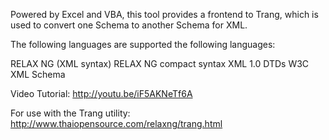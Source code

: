Powered by Excel and VBA, this tool provides a frontend to Trang, which is used to convert one Schema to another Schema for XML.



The following languages are supported the following languages:

RELAX NG (XML syntax)
RELAX NG compact syntax
XML 1.0 DTDs
W3C XML Schema

Video Tutorial: http://youtu.be/iF5AKNeTf6A

For use with the Trang utility: http://www.thaiopensource.com/relaxng/trang.html